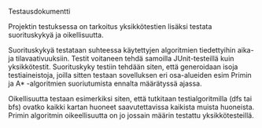 Testausdokumentti

Projektin testuksessa on tarkoitus yksikkötestien lisäksi testata suorituskykyä ja oikellisuutta.

Suorituskykyä testataan suhteessa käytettyjen algoritmien tiedettyihin aika- ja tilavaativuuksiin.
Testit voitaneen tehdä samoilla JUnit-testeillä kuin yksikkötestit. Suorituskyky testiin tehdään siten,
että generoidaan isoja testiaineistoja, joilla sitten testaan sovelluksen eri osa-alueiden esim Primin
ja A* -algoritmien suoriutumista ennalta määrätyssä ajassa.

Oikellisuutta testaan esimerkiksi siten, että tutkitaan testialgoritmilla (dfs tai bfs) ovatko kaikki
kartan huoneet saavutettavissa kaikista muista huoneista. Primin algoritmin oikeellisuutta on jo jossain
määrin testattu yksikkötesteillä.


